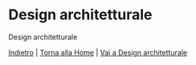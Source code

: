 # Design architetturale
Design architetturale

[Indietro](../3-requirements.md) | [Torna alla Home](../README.md) | [Vai a Design architetturale](../5-detailed-desing/README.md)
